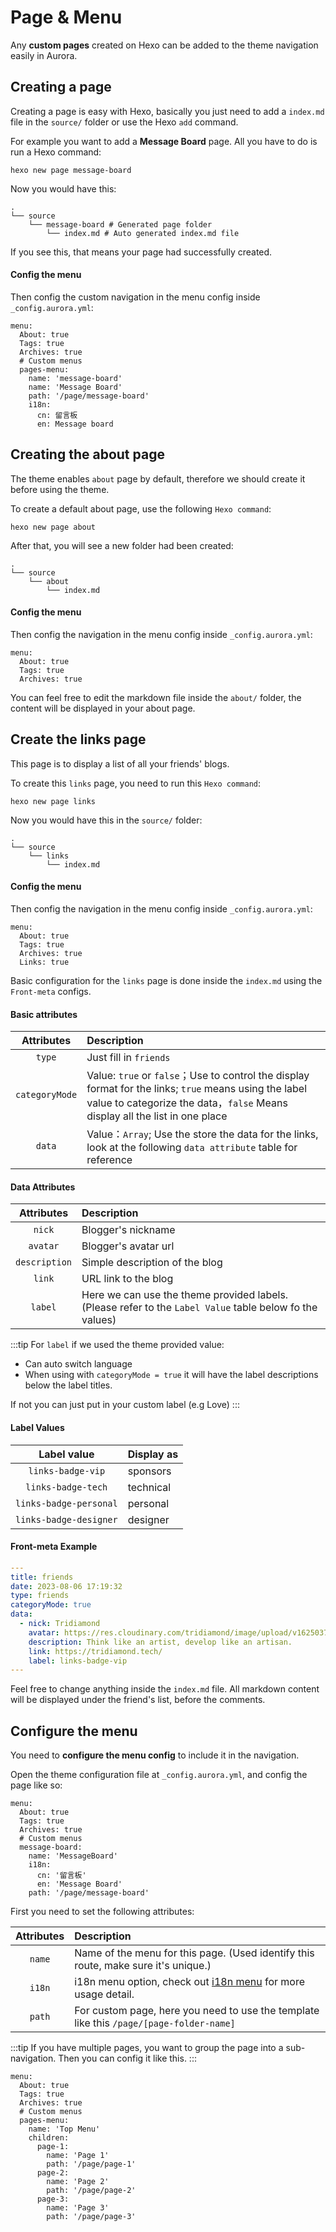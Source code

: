 # Page & Menu

Any **custom pages** created on Hexo can be added to the theme navigation easily in Aurora.

## Creating a page

Creating a page is easy with Hexo, basically you just need to add a `index.md` file in the `source/` folder or use the Hexo `add` command.

For example you want to add a **Message Board** page. All you have to do is run a Hexo command:

```shell:no-line-numbers
hexo new page message-board
```

Now you would have this:

```shell{3-4}:no-line-numbers
.
└── source
    └── message-board # Generated page folder
        └── index.md # Auto generated index.md file
```

If you see this, that means your page had successfully created.

#### Config the menu

Then config the custom navigation in the menu config inside `_config.aurora.yml`:

```yaml{6-12}:no-line-numbers
menu:
  About: true
  Tags: true
  Archives: true
  # Custom menus
  pages-menu:
    name: 'message-board'
    name: 'Message Board'
    path: '/page/message-board'
    i18n:
      cn: 留言板
      en: Message board
```

## Creating the about page

The theme enables `about` page by default, therefore we should create it before using the theme.

To create a default about page, use the following `Hexo command`:

```shell:no-line-numbers
hexo new page about
```

After that, you will see a new folder had been created:

```shell:no-line-numbers
.
└── source
    └── about
        └── index.md
```

#### Config the menu

Then config the navigation in the menu config inside `_config.aurora.yml`:

```yaml{2}:no-line-numbers
menu:
  About: true
  Tags: true
  Archives: true
```

You can feel free to edit the markdown file inside the `about/` folder, the content will be displayed in your about page.

## Create the links page

This page is to display a list of all your friends' blogs.

To create this `links` page, you need to run this `Hexo command`:

```shell:no-line-numbers
hexo new page links
```

Now you would have this in the `source/` folder:

```shell:no-line-numbers
.
└── source
    └── links
        └── index.md
```

#### Config the menu

Then config the navigation in the menu config inside `_config.aurora.yml`:

```yaml{5}:no-line-numbers
menu:
  About: true
  Tags: true
  Archives: true
  Links: true
```

Basic configuration for the `links` page is done inside the `index.md` using the `Front-meta` configs.

#### Basic attributes

|   Attributes   | Description                                                                                                                                                                           |
| :------------: | :------------------------------------------------------------------------------------------------------------------------------------------------------------------------------------ |
|     `type`     | Just fill in `friends`                                                                                                                                                                |
| `categoryMode` | Value: `true` or `false`；Use to control the display format for the links; `true` means using the label value to categorize the data，`false` Means display all the list in one place |
|     `data`     | Value：`Array`; Use the store the data for the links, look at the following `data attribute` table for reference                                                                      |

#### Data Attributes

|  Attributes   | Description                                                                                              |
| :-----------: | :------------------------------------------------------------------------------------------------------- |
|    `nick`     | Blogger's nickname                                                                                       |
|   `avatar`    | Blogger's avatar url                                                                                     |
| `description` | Simple description of the blog                                                                           |
|    `link`     | URL link to the blog                                                                                     |
|    `label`    | Here we can use the theme provided labels. (Please refer to the `Label Value` table below fo the values) |

:::tip
For `label` if we used the theme provided value:

- Can auto switch language
- When using with `categoryMode = true` it will have the label descriptions below the label titles.

If not you can just put in your custom label (e.g Love)
:::

#### Label Values

|      Label value       | Display as |
| :--------------------: | :--------- |
|   `links-badge-vip`    | sponsors   |
|   `links-badge-tech`   | technical  |
| `links-badge-personal` | personal   |
| `links-badge-designer` | designer   |

#### Front-meta Example

```yaml
---
title: friends
date: 2023-08-06 17:19:32
type: friends
categoryMode: true
data:
  - nick: Tridiamond
    avatar: https://res.cloudinary.com/tridiamond/image/upload/v1625037705/ObsidianestLogo-hex_hecqbw.png
    description: Think like an artist, develop like an artisan.
    link: https://tridiamond.tech/
    label: links-badge-vip
---
```

Feel free to change anything inside the `index.md` file. All markdown content will be displayed under the friend's list, before the comments.

## Configure the menu

You need to **configure the menu config** to include it in the navigation.

Open the theme configuration file at `_config.aurora.yml`, and config the page like so:

```yaml{6-11}:no-line-numbers
menu:
  About: true
  Tags: true
  Archives: true
  # Custom menus
  message-board:
    name: 'MessageBoard'
    i18n:
      cn: '留言板'
      en: 'Message Board'
    path: '/page/message-board'
```

First you need to set the following attributes:

| Attributes | Description                                                                             |
| :--------: | :-------------------------------------------------------------------------------------- |
|   `name`   | Name of the menu for this page. (Used identify this route, make sure it's unique.)      |
|   `i18n`   | i18n menu option, check out [i18n menu](./menu) for more usage detail.                  |
|   `path`   | For custom page, here you need to use the template like this `/page/[page-folder-name]` |

:::tip
If you have multiple pages, you want to group the page into a sub-navigation. Then you can config it like this.
:::

```yaml{6-17}:no-line-numbers
menu:
  About: true
  Tags: true
  Archives: true
  # Custom menus
  pages-menu:
    name: 'Top Menu'
    children:
      page-1:
        name: 'Page 1'
        path: '/page/page-1'
      page-2:
        name: 'Page 2'
        path: '/page/page-2'
      page-3:
        name: 'Page 3'
        path: '/page/page-3'
```
